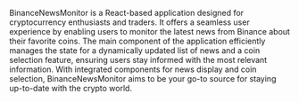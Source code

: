 BinanceNewsMonitor is a React-based application designed for cryptocurrency enthusiasts and traders. It offers a seamless user experience by enabling users to monitor the latest news from Binance about their favorite coins. The main component of the application efficiently manages the state for a dynamically updated list of news and a coin selection feature, ensuring users stay informed with the most relevant information. With integrated components for news display and coin selection, BinanceNewsMonitor aims to be your go-to source for staying up-to-date with the crypto world.
